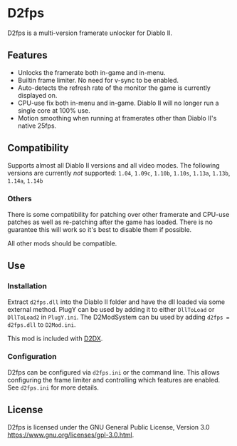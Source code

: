 # D2fps

D2fps is a multi-version framerate unlocker for Diablo II.

## Features

* Unlocks the framerate both in-game and in-menu.
* Builtin frame limiter. No need for v-sync to be enabled.
* Auto-detects the refresh rate of the monitor the game is currently displayed on.
* CPU-use fix both in-menu and in-game. Diablo II will no longer run a single core at 100% use.
* Motion smoothing when running at framerates other than Diablo II's native 25fps.

## Compatibility

Supports almost all Diablo II versions and all video modes. The following versions are currently *not* supported: `1.04`, `1.09c`, `1.10b`, `1.10s`, `1.13a`, `1.13b`, `1.14a`, `1.14b`

### Others

There is some compatibility for patching over other framerate and CPU-use patches as well as re-patching after the game has loaded. There is no guarantee this will work so it's best to disable them if possible.

All other mods should be compatible.

## Use

### Installation

Extract `d2fps.dll` into the Diablo II folder and have the dll loaded via some external method. PlugY can be used by adding it to either `DllToLoad` or `DllToLoad2` in `PlugY.ini`. The D2ModSystem can bu used by adding `d2fps = d2fps.dll` to `D2Mod.ini`.

This mod is included with [D2DX](https://github.com/Jarcho/d2dx).

### Configuration

D2fps can be configured via `d2fps.ini` or the command line. This allows configuring the frame limiter and controlling which features are enabled. See `d2fps.ini` for more details.

## License

D2fps is licensed under the GNU General Public License, Version 3.0 <https://www.gnu.org/licenses/gpl-3.0.html>.
